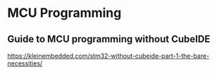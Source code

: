 # MCU Programming

## Guide to MCU programming without CubeIDE

https://kleinembedded.com/stm32-without-cubeide-part-1-the-bare-necessities/

